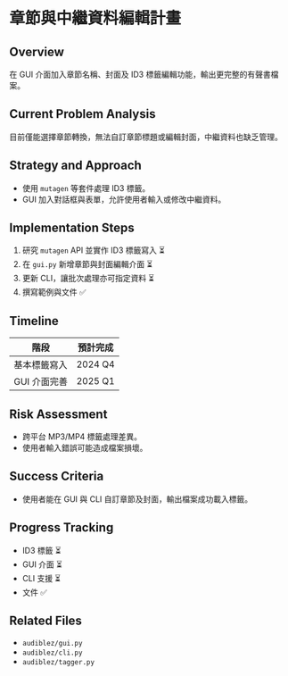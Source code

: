 # 章節與中繼資料編輯計畫

## Overview
在 GUI 介面加入章節名稱、封面及 ID3 標籤編輯功能，輸出更完整的有聲書檔案。

## Current Problem Analysis
目前僅能選擇章節轉換，無法自訂章節標題或編輯封面，中繼資料也缺乏管理。

## Strategy and Approach
- 使用 `mutagen` 等套件處理 ID3 標籤。
- GUI 加入對話框與表單，允許使用者輸入或修改中繼資料。

## Implementation Steps
1. 研究 `mutagen` API 並實作 ID3 標籤寫入 ⏳
2. 在 `gui.py` 新增章節與封面編輯介面 ⏳
3. 更新 CLI，讓批次處理亦可指定資料 ⏳
4. 撰寫範例與文件 ✅

## Timeline
| 階段 | 預計完成 |
|------|----------|
| 基本標籤寫入 | 2024 Q4 |
| GUI 介面完善 | 2025 Q1 |

## Risk Assessment
- 跨平台 MP3/MP4 標籤處理差異。
- 使用者輸入錯誤可能造成檔案損壞。

## Success Criteria
- 使用者能在 GUI 與 CLI 自訂章節及封面，輸出檔案成功載入標籤。

## Progress Tracking
- ID3 標籤 ⏳
- GUI 介面 ⏳
- CLI 支援 ⏳
- 文件 ✅

## Related Files
- `audiblez/gui.py`
- `audiblez/cli.py`
- `audiblez/tagger.py`
